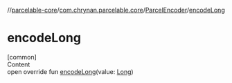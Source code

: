 //[parcelable-core](../../index.md)/[com.chrynan.parcelable.core](../index.md)/[ParcelEncoder](index.md)/[encodeLong](encode-long.md)



# encodeLong  
[common]  
Content  
open override fun [encodeLong](encode-long.md)(value: [Long](https://kotlinlang.org/api/latest/jvm/stdlib/kotlin/-long/index.html))  



